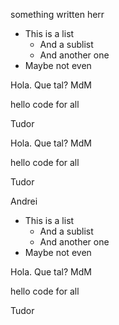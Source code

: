 
something written herr

* This is a list
  * And a sublist
  * And another one
* Maybe not even


Hola. Que tal? MdM

hello code for all

Tudor


Hola. Que tal? MdM

hello code for all

Tudor

Andrei



* This is a list
  * And a sublist
  * And another one
* Maybe not even


Hola. Que tal? MdM

hello code for all

Tudor
